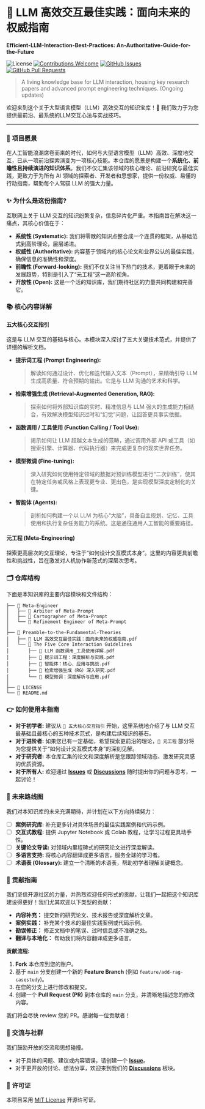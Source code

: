 # 🚀 LLM 高效交互最佳实践：面向未来的权威指南
**Efficient-LLM-Interaction-Best-Practices: An-Authoritative-Guide-for-the-Future**

![License](https://img.shields.io/badge/license-MIT-blue.svg)
[![Contributions Welcome](https://img.shields.io/badge/contributions-welcome-brightgreen.svg?style=flat)](https://github.com/M-Patek/Efficient-LLM-Interaction-Best-Practices-An-Authoritative-Guide-for-the-Future/compare)
[![GitHub Issues](https://img.shields.io/github/issues/M-Patek/Efficient-LLM-Interaction-Best-Practices-An-Authoritative-Guide-for-the-Future)](https://github.com/M-Patek/Efficient-LLM-Interaction-Best-Practices-An-Authoritative-Guide-for-the-Future/issues)
[![GitHub Pull Requests](https://img.shields.io/github/issues-pr/M-Patek/Efficient-LLM-Interaction-Best-Practices-An-Authoritative-Guide-for-the-Future)](https://github.com/M-Patek/Efficient-LLM-Interaction-Best-Practices-An-Authoritative-Guide-for-the-Future/pulls)

> A living knowledge base for LLM interaction, housing key research papers and advanced prompt engineering techniques. (Ongoing updates)

欢迎来到这个关于大型语言模型（LLM）高效交互的知识宝库！👋 我们致力于为您提供最前沿、最系统的LLM交互心法与实战技巧。

---

### 🌟 项目愿景

在人工智能浪潮席卷而来的时代，如何与大型语言模型（LLM）高效、深度地交互，已从一项前沿探索演变为一项核心技能。本仓库的愿景是构建一个**系统化、前瞻性且持续演进的知识体系**。我们不仅汇集该领域的核心理论、前沿研究与最佳实践，更致力于为所有 AI 领域的探索者、开发者和思想家，提供一份权威、易懂的行动指南，帮助每个人驾驭 LLM 的强大力量。

### ✨ 为什么是这份指南?

互联网上关于 LLM 交互的知识纷繁复杂，信息碎片化严重。本指南旨在解决这一痛点，其核心价值在于：
* **系统性 (Systematic):** 我们将零散的知识点整合成一个连贯的框架，从基础范式到高阶理论，层层递进。
* **权威性 (Authoritative):** 内容基于领域内的核心论文和业界公认的最佳实践，确保信息的准确性和深度。
* **前瞻性 (Forward-looking):** 我们不仅关注当下热门的技术，更着眼于未来的发展趋势，特别是引入了“元工程”这一高阶视角。
* **开放性 (Open):** 这是一个活的知识库，我们期待社区的力量共同构建和完善它。

### 📚 核心内容详解

#### 五大核心交互指引
这是与 LLM 交互的基础与核心。本模块深入探讨了五大关键技术范式，并提供了详细的解析文档。

* **提示词工程 (Prompt Engineering):**
    > 解读如何通过设计、优化和迭代输入文本（Prompt），来精确引导 LLM 生成高质量、符合预期的输出。它是与 LLM 沟通的艺术和科学。

* **检索增强生成 (Retrieval-Augmented Generation, RAG):**
    > 探索如何将外部知识库的实时、精准信息与 LLM 强大的生成能力相结合，有效解决模型知识过时和“幻觉”问题，让回答更具事实依据。

* **函数调用 / 工具使用 (Function Calling / Tool Use):**
    > 揭示如何让 LLM 超越文本生成的范畴，通过调用外部 API 或工具（如搜索引擎、计算器、代码执行器）来完成更复杂的现实世界任务。

* **模型微调 (Fine-tuning):**
    > 深入研究如何使用特定领域的数据对预训练模型进行“二次训练”，使其在特定任务或风格上表现更专业、更出色，是实现模型深度定制化的关键。

* **智能体 (Agents):**
    > 剖析如何构建一个以 LLM 为核心“大脑”，具备自主规划、记忆、工具使用和执行复杂任务能力的系统。这是通往通用人工智能的重要路径。

#### 元工程 (Meta-Engineering)
探索更高层次的交互理论，专注于“如何设计交互模式本身”。这里的内容更具前瞻性和挑战性，旨在激发对人机协作新范式的深层次思考。

### 🗂️ 仓库结构

下面是本知识库的主要内容模块和文件结构：

```
├── 📁 Meta-Engineer
│   ├── 📄 Arbiter of Meta-Prompt
│   ├── 📄 Cartographer of Meta-Prompt
│   └── 📄 Refinement Engineer of Meta-Prompt
│
├── 📁 Preamble-to-the-Fundamental-Theories
│   ├── 📄 LLM 高效交互最佳实践：面向未来的权威指南.pdf
│   └── 📁 The Five Core Interaction Guidelines
│       ├── 📄 LLM 函数调用_工具使用详解.pdf
│       ├── 📄 提示词工程：深度解析与实践.pdf
│       ├── 📄 智能体：核心、应用与挑战.pdf
│       ├── 📄 检索增强生成（RG）深入研究.pdf
│       └── 📄 模型微调：深度解析与应用.pdf
│
├── 📄 LICENSE
└── 📄 README.md
```

### 👉 如何使用本指南

* **对于初学者:** 建议从 `📖 五大核心交互指引` 开始，这里系统地介绍了与 LLM 交互最基础且最核心的五种技术范式，是构建后续知识的基石。
* **对于进阶者:** 如果您已有一定基础，希望探索更前沿的理论，`🔬 元工程` 部分将为您提供关于“如何设计交互模式本身”的深刻见解。
* **对于研究者:** 本仓库汇集的论文和深度解析是您跟踪领域动态、激发研究灵感的优质资源。
* **对于所有人:** 欢迎通过 **[Issues](https://github.com/M-Patek/Efficient-LLM-Interaction-Best-Practices-An-Authoritative-Guide-for-the-Future/issues)** 或 **[Discussions](https://github.com/M-Patek/Efficient-LLM-Interaction-Best-Practices-An-Authoritative-Guide-for-the-Future/discussions)** 随时提出你的问题与思考，一起讨论！

### 🚀 未来路线图

我们对本知识库的未来充满期待，并计划在以下方向持续努力：

- [ ] **案例研究库:** 补充更多针对具体场景的最佳实践案例和代码示例。
- [ ] **交互式教程:** 提供 Jupyter Notebook 或 Colab 教程，让学习过程更具动手性。
- [ ] **关键论文导读:** 对领域内里程碑式的研究论文进行深度解读。
- [ ] **多语言支持:** 将核心内容翻译成更多语言，服务全球的学习者。
- [ ] **术语表 (Glossary):** 建立一个清晰的术语表，帮助初学者理解关键概念。

### 🤝 贡献指南

我们坚信开源社区的力量，并热烈欢迎任何形式的贡献，让我们一起把这个知识库建设得更好！我们尤其欢迎以下类型的贡献：

* **内容补充：** 提交新的研究论文、技术报告或深度解析文章。
* **案例实践：** 补充某个技术的最佳实践案例或代码示例。
* **勘误修正：** 修正文档中的笔误、过时信息或不准确之处。
* **翻译与本地化：** 帮助我们将内容翻译成更多语言。

**贡献流程:**

1.  **Fork** 本仓库到您的账户。
2.  基于 `main` 分支创建一个新的 **Feature Branch** (例如 `feature/add-rag-casestudy`)。
3.  在您的分支上进行修改和提交。
4.  创建一个 **Pull Request (PR)** 到本仓库的 `main` 分支，并清晰地描述您的修改内容。

我们将会尽快 review 您的 PR。感谢每一位贡献者！

### 💬 交流与社群

我们鼓励开放的交流和思想碰撞。
* 对于具体的问题、建议或内容错误，请创建一个 **[Issue](https://github.com/M-Patek/Efficient-LLM-Interaction-Best-Practices-An-Authoritative-Guide-for-the-Future/issues)**。
* 对于更开放的讨论、想法分享，欢迎来到我们的 **[Discussions](https://github.com/M-Patek/Efficient-LLM-Interaction-Best-Practices-An-Authoritative-Guide-for-the-Future/discussions)** 板块。

### 📄 许可证

本项目采用 [MIT License](LICENSE) 开源许可证。
